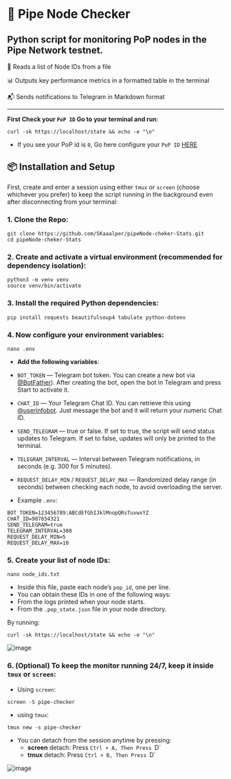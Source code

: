 # 📡 Pipe Node Checker

## Python script for monitoring PoP nodes in the Pipe Network testnet.

🧾 Reads a list of Node IDs from a file

📊 Outputs key performance metrics in a formatted table in the terminal

📬 Sends notifications to Telegram in Markdown format

---

**First Check your `PoP ID` Go to your terminal and run**:
```
curl -sk https://localhost/state && echo -e "\n"
```
- If you see your PoP id is `0`, Go here configure your `PoP ID` [HERE](https://github.com/SKaaalper/Pipe-Network-Testnet?tab=readme-ov-file#pop-id-error-guide)

## 📦 Installation and Setup

First, create and enter a session using either `tmux` or `screen` (choose whichever you prefer) to keep the script running in the background even after disconnecting from your terminal:

### 1. Clone the Repo:
```
git clone https://github.com/SKaaalper/pipeNode-cheker-Stats.git
cd pipeNode-cheker-Stats
```

### 2. Create and activate a virtual environment (recommended for dependency isolation):
```
python3 -m venv venv
source venv/bin/activate
```

### 3. Install the required Python dependencies:
```
pip install requests beautifulsoup4 tabulate python-dotenv
```

### 4. Now configure your environment variables:
```
nano .env
```

- **Add the following variables**:

- `BOT_TOKEN` — Telegram bot token.
You can create a new bot via [@BotFather](https://t.me/BotFather)). After creating the bot, open the bot in Telegram and press Start to activate it.

- `CHAT_ID` — Your Telegram Chat ID.
You can retrieve this using [@userinfobot](https://t.me/userinfobot). Just message the bot and it will return your numeric Chat ID.

- `SEND_TELEGRAM` — true or false.
If set to true, the script will send status updates to Telegram. If set to false, updates will only be printed to the terminal.

- `TELEGRAM_INTERVAL` — Interval between Telegram notifications, in seconds (e.g. 300 for 5 minutes).

- `REQUEST_DELAY_MIN` / `REQUEST_DELAY_MAX` — Randomized delay range (in seconds) between checking each node, to avoid overloading the server.

- Example `.env`:
```
BOT_TOKEN=123456789:ABCdEfGhIJklMnopQRsTuvwxYZ
CHAT_ID=987654321
SEND_TELEGRAM=true
TELEGRAM_INTERVAL=300
REQUEST_DELAY_MIN=5
REQUEST_DELAY_MAX=10
```

### 5. Create your list of node IDs:
```
nano node_ids.txt
```
- Inside this file, paste each node’s `pop_id`, one per line.
- You can obtain these IDs in one of the following ways:
- From the logs printed when your node starts.
- From the `.pop_state.json` file in your node directory.

By running:
```
curl -sk https://localhost/state && echo -e "\n"
```
![image](https://github.com/user-attachments/assets/fef2feca-1f2a-4854-be52-fd201069742b)


### 6. (Optional) To keep the monitor running 24/7, keep it inside `tmux` or `screen`:

- Using `screen`:
```
screen -S pipe-checker
```

- using `tmux`:
```
tmux new -s pipe-checker
```

- You can detach from the session anytime by pressing:
  - **screen** detach: Press `Ctrl + A, Then Press `D`
  - **tmux** detach: Press `Ctrl + B, Then Press `D`

![image](https://github.com/user-attachments/assets/f58e076f-621c-4e95-a7e0-a30632bae902)



